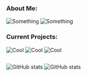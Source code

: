 <h3>About Me:</h3>

![Something](https://placehold.co/800x100@3x/darkslateblue/mistyrose?text=dustin4242)
![Something](https://placehold.co/800x100@3x/darkslategray/mistyrose?text=Just+a+dude+who+programs+for+fun.&font=lora)

<h3>Current Projects:</h3>

![Cool](https://placehold.co/800x70@3x/crimson/mistyrose?text=Dale+(Custom+Line+Editor))  ![Cool](https://placehold.co/800x70@3x/forestgreen/mistyrose?text=Dash+(Custom+Unix+Shell)) ![Cool](https://placehold.co/800x70@3x/royalblue/mistyrose?text=Winter+(Custom+Programming+Language))

<div style="display:flex;">

![GitHub stats](https://github-readme-stats.vercel.app/api?username=dustin4242&show_icons=true&theme=transparent)
![GitHub stats](https://github-readme-stats.vercel.app/api/top-langs/?username=dustin4242&show_icons=true&layout=compact&theme=transparent)
</div>

